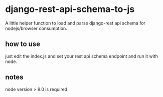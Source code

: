 # django-rest-api-schema-to-js
A little helper function to load and parse django-rest api schema for nodejs/browser consumption. 

## how to use
just edit the index.js and set your rest api schema endpoint and run it with node.

## notes
node version > 9.0 is required. 
